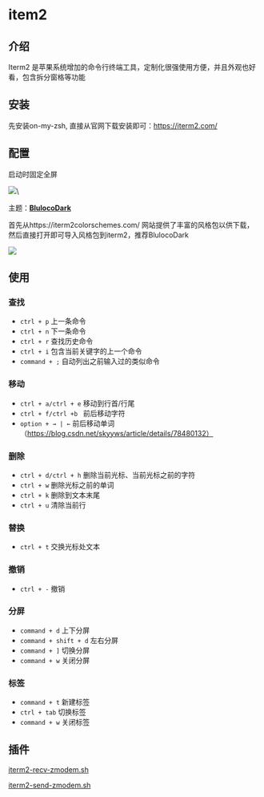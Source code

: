 # item2

## 介绍

Iterm2 是苹果系统增加的命令行终端工具，定制化很强使用方便，并且外观也好看，包含拆分窗格等功能

## 安装

先安装on-my-zsh, 直接从官网下载安装即可：https://iterm2.com/

## 配置

启动时固定全屏

![](https://fastly.jsdelivr.net/gh/caijinlin/imgcdn/image-20230603181532485.png)\

主题：[**BlulocoDark**](https://raw.githubusercontent.com/mbadolato/iTerm2-Color-Schemes/master/schemes/BlulocoDark.itermcolors)

首先从https://iterm2colorschemes.com/ 网站提供了丰富的风格包以供下载，然后直接打开即可导入风格包到iterm2，推荐BlulocoDark

![](https://fastly.jsdelivr.net/gh/caijinlin/imgcdn/image-20230618231722404.png)

## 使用

### 查找

* `ctrl + p` 上一条命令
* `ctrl + n` 下一条命令
* `ctrl + r` 查找历史命令
* `ctrl + i` 包含当前关键字的上一个命令
* `command + ;` 自动列出之前输入过的类似命令

### 移动

* `ctrl + a/ctrl + e` 移动到行首/行尾
* `ctrl + f/ctrl +b ` 前后移动字符
* `option + → | ←` 前后移动单词（https://blog.csdn.net/skyyws/article/details/78480132）

### 删除

* `ctrl + d/ctrl + h` 删除当前光标、当前光标之前的字符
* `ctrl + w` 删除光标之前的单词
* `ctrl + k` 删除到文本末尾
* `ctrl + u` 清除当前行

### 替换

* `ctrl + t` 交换光标处文本

### 撤销

* `ctrl + -` 撤销

### 分屏

* `command + d` 上下分屏
* `command + shift + d` 左右分屏
* `command + ]` 切换分屏 
* `command + w` 关闭分屏


### 标签

* `command + t` 新建标签
* `ctrl + tab` 切换标签
* `command + w` 关闭标签

## 插件

[iterm2-recv-zmodem.sh](https://github.com/caijinlin/dotfiles/blob/master/item2/iterm2-recv-zmodem.sh)

[iterm2-send-zmodem.sh](https://github.com/caijinlin/dotfiles/blob/master/item2/iterm2-send-zmodem.sh)

